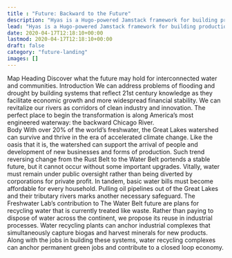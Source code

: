 ```yaml
---
title : "Future: Backward to the Future"
description: "Hyas is a Hugo-powered Jamstack framework for building production-ready websites faster."
lead: "Hyas is a Hugo-powered Jamstack framework for building production-ready websites faster."
date: 2020-04-17T12:18:10+00:00
lastmod: 2020-04-17T12:18:10+00:00
draft: false
category: "future-landing"
images: []
---
```

Map Heading
Discover what the future may hold for interconnected water and communities.
Introduction
We can address problems of flooding and drought by building systems that reflect 21st century knowledge as they facilitate economic growth and more widespread financial stability.  We can revitalize our rivers as corridors of clean industry and innovation. The perfect place to begin the transformation is along America’s most engineered waterway: the backward Chicago River.  
Body
With over 20% of the world’s freshwater, the Great Lakes watershed can survive and thrive in the era of accelerated climate change.  Like the oasis that it is, the watershed can support the arrival of people and development of new businesses and forms of production.  Such trend reversing change from the Rust Belt to the Water Belt portends a stable future, but it cannot occur without some important upgrades. Vitally, water must remain under public oversight rather than being diverted by corporations for private profit.  In tandem, basic water bills must become affordable for every household.  Pulling oil pipelines out of the Great Lakes and their tributary rivers marks another necessary safeguard.  The Freshwater Lab’s contribution to The Water Belt future are plans for recycling water that is currently treated like waste.  Rather than paying to dispose of water across the continent, we propose its reuse in industrial processes.
Water recycling plants can anchor industrial complexes that simultaneously capture biogas and harvest minerals for new products.  Along with the jobs in building these systems, water recycling complexes can anchor  permanent green jobs and contribute to a closed loop economy.

